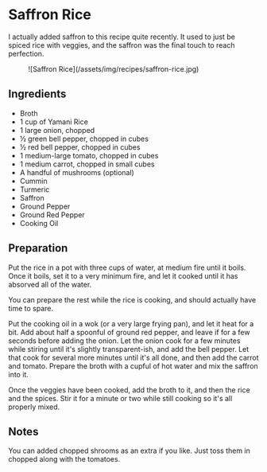 Saffron Rice
===========

I actually added saffron to this recipe quite recently. It used to just be spiced rice with veggies, and the saffron was the final touch to reach perfection.

<figure>
![Saffron Rice](/assets/img/recipes/saffron-rice.jpg)
</figure>

Ingredients
-----------

 * Broth
 * 1 cup of Yamani Rice
 * 1 large onion, chopped
 * &frac12; green bell pepper, chopped in cubes
 * &frac12; red bell pepper, chopped in cubes
 * 1 medium-large tomato, chopped in cubes
 * 1 medium carrot, chopped in small cubes
 * A handful of mushrooms (optional)
 * Cummin
 * Turmeric
 * Saffron
 * Ground Pepper
 * Ground Red Pepper
 * Cooking Oil

Preparation
-----------

Put the rice in a pot with three cups of water, at medium fire until it boils. Once it boils, set it to a very minimum fire, and let it cooked until it has absorved all of the water.

You can prepare the rest while the rice is cooking, and should actually have time to spare.

Put the cooking oil in a wok (or a very large frying pan), and let it heat for a bit. Add about half a spoonful of ground red pepper, and leave if for a few seconds before adding the onion. Let the onion cook for a few minutes while stiring until it's slightly transparent-ish, and add the bell pepper. Let that cook for several more minutes until it's all done, and then add the carrot and tomato. Prepare the broth with a cupful of hot water and mix the saffron into it.

Once the veggies have been cooked, add the broth to it, and then the rice and the spices. Stir it for a minute or two while still cooking so it's all properly mixed.

Notes
-----

You can added chopped shrooms as an extra if you like. Just toss them in chopped along with the tomatoes.
